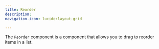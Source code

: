 ```yaml
---
title: Reorder
description:
navigation.icon: lucide:layout-grid

---
```


The `Reorder` component is a component that allows you to drag to reorder items in a list.

<ComponentPreview name="reorder" />

<ComponentPreview name="reorder-layout" />
